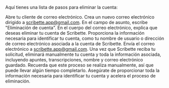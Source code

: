 Aquí tienes una lista de pasos para eliminar la cuenta:

Abre tu cliente de correo electrónico.
Crea un nuevo correo electrónico dirigido a scribette.app@gmail.com.
En el campo de asunto, escribe "Eliminación de cuenta".
En el cuerpo del correo electrónico, explica que deseas eliminar tu cuenta de Scribette.
Proporciona la información necesaria para identificar tu cuenta, como tu nombre de usuario o dirección de correo electrónico asociada a la cuenta de Scribette.
Envía el correo electrónico a scribette.app@gmail.com.
Una vez que Scribette reciba tu solicitud, eliminará manualmente tu cuenta y toda la información asociada, incluyendo apuntes, transcripciones, nombre y correo electrónico guardado.
Recuerda que este proceso se realiza manualmente, así que puede llevar algún tiempo completarlo. Asegúrate de proporcionar toda la información necesaria para identificar tu cuenta y acelera el proceso de eliminación.
